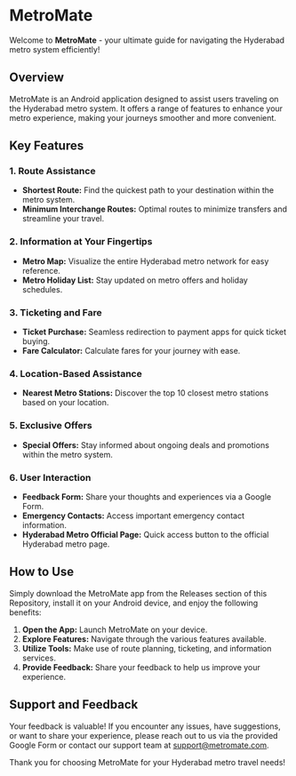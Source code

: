 # MetroMate

Welcome to **MetroMate** - your ultimate guide for navigating the Hyderabad metro system efficiently!

## Overview

MetroMate is an Android application designed to assist users traveling on the Hyderabad metro system. It offers a range of features to enhance your metro experience, making your journeys smoother and more convenient.

## Key Features

### 1. Route Assistance
- **Shortest Route:** Find the quickest path to your destination within the metro system.
- **Minimum Interchange Routes:** Optimal routes to minimize transfers and streamline your travel.

### 2. Information at Your Fingertips
- **Metro Map:** Visualize the entire Hyderabad metro network for easy reference.
- **Metro Holiday List:** Stay updated on metro offers and holiday schedules.

### 3. Ticketing and Fare
- **Ticket Purchase:** Seamless redirection to payment apps for quick ticket buying.
- **Fare Calculator:** Calculate fares for your journey with ease.

### 4. Location-Based Assistance
- **Nearest Metro Stations:** Discover the top 10 closest metro stations based on your location.

### 5. Exclusive Offers
- **Special Offers:** Stay informed about ongoing deals and promotions within the metro system.

### 6. User Interaction
- **Feedback Form:** Share your thoughts and experiences via a Google Form.
- **Emergency Contacts:** Access important emergency contact information.
- **Hyderabad Metro Official Page:** Quick access button to the official Hyderabad metro page.

## How to Use

Simply download the MetroMate app from the Releases section of this Repository, install it on your Android device, and enjoy the following benefits:

1. **Open the App:** Launch MetroMate on your device.
2. **Explore Features:** Navigate through the various features available.
3. **Utilize Tools:** Make use of route planning, ticketing, and information services.
4. **Provide Feedback:** Share your feedback to help us improve your experience.

## Support and Feedback

Your feedback is valuable! If you encounter any issues, have suggestions, or want to share your experience, please reach out to us via the provided Google Form or contact our support team at [support@metromate.com](mailto:srinivaspatelagb@gmail.com).

Thank you for choosing MetroMate for your Hyderabad metro travel needs!
